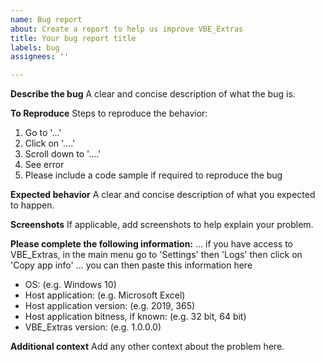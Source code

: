 ```yaml
---
name: Bug report
about: Create a report to help us improve VBE_Extras
title: Your bug report title
labels: bug
assignees: ''

---
```


**Describe the bug**
A clear and concise description of what the bug is.

**To Reproduce**
Steps to reproduce the behavior:
1. Go to '...'
2. Click on '....'
3. Scroll down to '....'
4. See error
5. Please include a code sample if required to reproduce the bug

**Expected behavior**
A clear and concise description of what you expected to happen.

**Screenshots**
If applicable, add screenshots to help explain your problem.

**Please complete the following information:**
... if you have access to VBE_Extras, in the main menu go to 'Settings' then 'Logs' then click on 'Copy app info' ... you can then paste this information here
- OS: (e.g. Windows 10)
- Host application: (e.g. Microsoft Excel)
- Host application version: (e.g. 2019, 365)
- Host application bitness, if known: (e.g. 32 bit, 64 bit)
- VBE_Extras version: (e.g. 1.0.0.0)

**Additional context**
Add any other context about the problem here.
